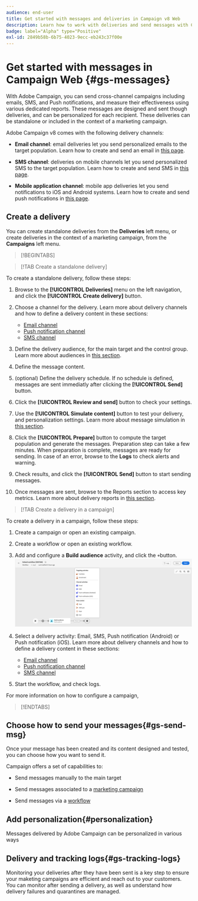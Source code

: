 ```yaml
---
audience: end-user
title: Get started with messages and deliveries in Campaign v8 Web
description: Learn how to work with deliveries and send messages with Campaign Web
badge: label="Alpha" type="Positive"
exl-id: 2849b58b-6b75-4023-9ecc-eb243c37f00e
---
```

# Get started with messages in Campaign Web {#gs-messages}

With Adobe Campaign, you can send cross-channel campaigns including emails, SMS, and Push notifications, and measure their effectiveness using various dedicated reports. These messages are designed and sent though deliveries, and can be personalized for each recipient. These deliveries can be standalone or included in the context of a marketing campaign.

Adobe Campaign v8 comes with the following delivery channels:

* **Email channel**: email deliveries let you send personalized emails to the target population. Learn how to create and send an email in [this page](../email/create-email.md).

* **SMS channel**: deliveries on mobile channels let you send personalized SMS to the target population.  Learn how to create and send SMS in [this page](../sms/create-sms.md).

* **Mobile application channel**: mobile app deliveries let you send notifications to iOS and Android systems.  Learn how to create and send push notifications in [this page](../push/gs-push.md).

## Create a delivery

You can create standalone deliveries from the **Deliveries** left menu, or create deliveries in the context of a marketing campaign, from the **Campaigns** left menu. 

>[!BEGINTABS]

>[!TAB Create a standalone delivery]

To create a standalone delivery, follow these steps:

1. Browse to the **[!UICONTROL Deliveries]** menu on the left navigation, and click the **[!UICONTROL Create delivery]** button.
1. Choose a channel for the delivery. Learn more about delivery channels and how to define a delivery content in these sections: 

    * [Email channel](../email/create-email.md)
    * [Push notification channel](../push/gs-push.md)
    * [SMS channel](../sms/create-sms.md)

1. Define the delivery audience, for the main target and the control group. Learn more about audiences in [this section](../audience/about-audiences.md).
1. Define the message content.
1. (optional) Define the delivery schedule. If no schedule is defined, messages are sent immediatly after clicking the **[!UICONTROL Send]** button.
1. Click the  **[!UICONTROL Review and send]** button to check your settings.
1. Use the  **[!UICONTROL Simulate content]** button to test your delivery, and personalization settings. Learn more about message simulation in [this section](../preview-test/preview-test.md).
1. Click the  **[!UICONTROL Prepare]** button to compute the target population and generate the messages. Preparation step can take a few minutes. When preparation is complete, messages are ready for sending. In case of an error, browse to the **Logs** to check alerts and warning.
1. Check results, and click the  **[!UICONTROL Send]** button to start sending messages.
1. Once messages are sent, browse to the Reports section to access key metrics. Learn more about delivery reports in [this section](../reporting/reports.md).

>[!TAB Create a delivery in a campaign]

To create a delivery in a campaign, follow these steps:

1. Create a campaign or open an existing campaign.
1. Create a workflow or open an existing workflow.
1. Add and configure a **Build audience** activity, and click the `+`button.
    ![](assets/add-delivery-in-wf.png)
1. Select a delivery activity: Email, SMS, Push notification (Android) or Push notification (iOS). Learn more about delivery channels and how to define a delivery content in these sections: 

    * [Email channel](../email/create-email.md)
    * [Push notification channel](../push/gs-push.md)
    * [SMS channel](../sms/create-sms.md)

1. Start the workflow, and check logs.

For more information on how to configure a campaign,

>[!ENDTABS]


## Choose how to send your messages{#gs-send-msg}

Once your message has been created and its content designed and tested, you can choose how you want to send it.

Campaign offers a set of capabilities to:

* Send messages manually to the main target

* Send messages associated to a [marketing campaign](../campaigns/gs-campaigns.md)

* Send messages via a [workflow](../workflows/channel-activities.md)


## Add personalization{#personalization}

Messages delivered by Adobe Campaign can be personalized in various ways


## Delivery and tracking logs{#gs-tracking-logs}

Monitoring your deliveries after they have been sent is a key step to ensure your maketing campaigns are efficient and reach out to your customers. You can monitor after sending a delivery, as well as understand how delivery failures and quarantines are managed.
